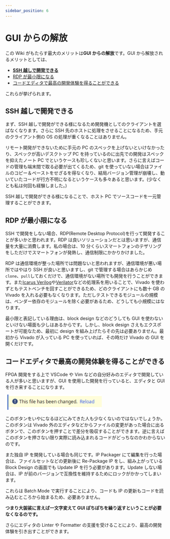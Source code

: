 ```yaml
---
sidebar_position: 6
---
```


# GUI からの解放

この Wiki がもたらす最大のメリットは**GUI からの解放**です。GUI から解放されるメリットとしては、

- **[SSH 越しで開発できる](#ssh越しで開発できる)**
- [RDP が最小限になる](#rdpが最小限になる)
- [コードエディタで最高の開発体験を得ることができる](#コードエディタで最高の開発体験を得ることができる)

これらが挙げられます。

## SSH 越しで開発できる

まず、SSH 越しで開発ができる様になるため開発機としてのクライアントを選ばなくなります。さらに SSH 先のホストに処理をさせることになるため、手元のクライアント側の OS の処理が重くなることはありません。

リモート開発ができないために手元の PC のスペックを上げないといけなかったり、スペックが高いデスクトップ PC を持っているのに出先での開発はスペックを抑えたノート PC でというケースも珍しくないと思います。さらに言えばコードの管理も端末間で取る必要が出てくるため、git を使っていない場合はファイルのコピー＆ペーストをせざるを得なくなり、結局バージョン管理が崩壊し、動いていたコードが行方不明になるというケースも多々あると思います。(少なくとも私は何回も経験しました。)

SSH 越しで開発ができる様になることで、ホスト PC でソースコードを一元管理することができます。

## RDP が最小限になる

SSH で開発をしない場合、RDP(Remote Desktop Protocol)を行って開発することが多いかと思われます。RDP は良いソリューションだとは思いますが、通信量を大量に消費します。私の場合は、10 分くらいスマートフォンのテザリングをしただけでスマートフォンが発熱し、通信制限にかかりかけました。

RDP は通信環境が整った場所では問題ないと思われますが、通信環境が悪い場所ではやはり SSH が良いと思いますし、git で管理する場合はあらかじめ`clone`、`pull`しておくだけで、通信環境がない場所でも開発を行うことができます。また[Icarus Verilog](https://steveicarus.github.io/iverilog/)や[Verilator](https://verilator.org/guide/latest/)などの処理系を用いることで、Vivado を使わずともテストベンチを回すことができるため、どのクライアントにも数十 GB の Vivado を入れる必要もなくなります。ただしテストできるモジュールの規模は、ベンダー依存のモジュールを除く必要があるため、どうしても小規模にはなります。

最小限と表記している理由は、block design などのどうしても GUI を使わないといけない場面も少しはあるからです。しかし、block design さえもエクスポートが可能なため、最初に design を組み上げたらその先は必要ありません。最初から Vivado が入っている PC を使っていれば、その時だけ Vivado の GUI を開くだけです。

## コードエディタで最高の開発体験を得ることができる

FPGA 開発をする上で VSCode や Vim などの自分好みのエディタで開発している人が多いと思いますが、GUI を使用した開発を行っていると、エディタと GUI を行き来することになります。

![reload](reload.png)

このボタンをいやになるほどにみてきた人も少なくないのではないでしょうか。このボタンは Vivado 外のエディタなどからファイルの変更があった場合に出るボタンで、このボタンを押すことで差分を吸収することができます。逆に言えばこのボタンを押さない限り実際に読み込まれるコードがどっちなのかわからないのです。

また独自 IP を開発している場合も同じです。IP Packager にて編集を行った場合は、ファイルセットなどの更新後に Re-Package IP をし、組み上がっている Block Design の画面でも Update IP を行う必要があります。Update しない場合は、IP が前のバージョンで互換性を維持するためにロックがかかってしまいます。

これらは Batch Mode で実行することにより、コードも IP の更新もコードを読み込むところから始まるため、必要ありません。

**つまり大袈裟に言えば一文字変えて GUI ぽちぽちを繰り返すということが必要なくなるのです。**

さらにエディタの Linter や Formatter の支援を受けることにより、最高の開発体験を引き出すことができます。
